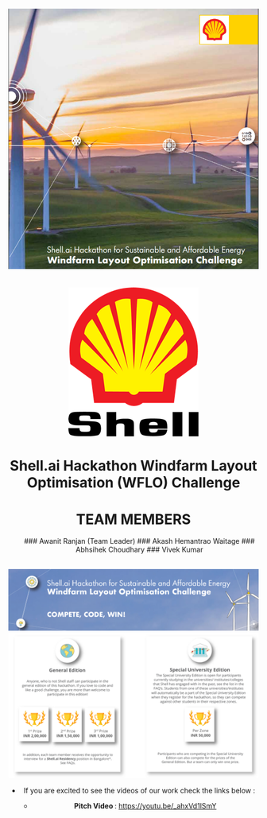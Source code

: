 
<br>
<center>
<img src="./shell_ai_Hackthon.png">
<center>
 <br>
 <br>

<img src="./shell_logo.png">
<H1> Shell.ai Hackathon Windfarm Layout Optimisation (WFLO) Challenge </H1>

# TEAM MEMBERS 
<ul>
### Awanit Ranjan (Team Leader) 
### Akash Hemantrao Waitage 
### Abhsihek Choudhary 
### Vivek Kumar
</ul>
</center>

<br>
<hl>

 
 <img src="./motive.png">
 
 <img src="./reward.png">
<p></p>



+ If you are excited to see the videos of our work check the links below : 

   + <b>Pitch Video </b>: https://youtu.be/_ahxVd1lSmY

  

